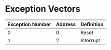 Exception Vectors
=================

Exception Number | Address | Definition
---------------- | ------- | ----------
0|0|Reset
1 | 2 | Interrupt
